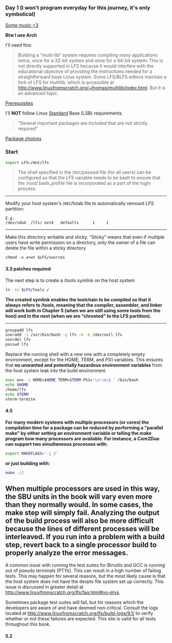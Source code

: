 
### Day 1 (I won't program everyday for this journey, it's only symbolical)

[Some music <3](https://www.youtube.com/watch?v=RPs8DaT_3ws)

**Btw I use Arch**

I'll need this:

> Building a “multi-lib” system requires compiling many applications twice, once for a 32-bit system and once for a 64-bit system. This is not directly supported in LFS because it would interfere with the educational objective of providing the instructions needed for a straightforward base Linux system. Some LFS/BLFS editors maintain a fork of LFS for multilib, which is accessible at http://www.linuxfromscratch.org/~thomas/multilib/index.html. But it is an advanced topic.

[Prerequisites](http://www.linuxfromscratch.org/lfs/view/stable/prologue/prerequisites.html)

I'll **NOT** follow Linux [Standard](http://www.linuxfromscratch.org/lfs/view/stable/prologue/standards.html) Base (LSB) requirements.

> "Several important packages are included that are not strictly required"

[Package choices](http://www.linuxfromscratch.org/lfs/view/stable/prologue/package-choices.html)

### Start

```bash
export LFS=/mnt/lfs
```
>  The shell specified in the /etc/passwd file (for all users) can be configured so that the LFS variable needs to be bash to ensure that the /root/.bash_profile file is incorporated as a part of the login process.
---
Modify your host system's /etc/fstab file to automatically remount LFS partition:
```
E.g.
/dev/sda4  /lfs/ ext4   defaults      1     1
```
---
Make this directory writable and sticky. “Sticky” means that even if multiple users have write permission on a directory, only the owner of a file can delete the file within a sticky directory
```
chmod -v a+wt $LFS/sources
```

#### 3.3 patches required

The next step is to create a /tools symlink on the host system
```bash
ln -sv $LFS/tools /
```
**The created symlink enables the toolchain to be compiled so that it always refers to /tools, meaning that the compiler, assembler, and linker will work both in Chapter 5 (when we are still using some tools from the host) and in the next (when we are “chrooted” to the LFS partition).**

---
```bash
groupadd lfs
useradd -s /usr/bin/bash -g lfs -m -k /dev/null lfs
userdel lfs
passwd lfs
```

Replace the running shell with a new one with a completely empty environment, except for the HOME, TERM, and PS1 variables. 
This ensures that **no unwanted and potentially hazardous environment variables** from the host system leak into the build environment.
```bash
exec env -i HOME=$HOME TERM=$TERM PS1='\u:\w\$ ' /bin/bash
echo $HOME
/home/lfs
echo $TERM
xterm-termite
```
#### 4.5

**For many modern systems with multiple processors (or cores) the compilation time for a package can be reduced by performing a "parallel make" by either setting an environment variable or telling the make program how many processors are available. For instance, a Core2Duo can support two simultaneous processes with:**
```bash
export MAKEFLAGS='-j 2'
```
**or just building with:**
```bash
make -j2
```
When multiple processors are used in this way, the SBU units in the book will vary even more than they normally would. 
In some cases, the make step will simply fail. 
Analyzing the output of the build process will also be more difficult because the lines of different processes will be interleaved. 
If you run into a problem with a build step, revert back to a single processor build to properly analyze the error messages. 
---
A common issue with running the test suites for Binutils and GCC is running out of pseudo terminals (PTYs). This can result in a high number of failing tests. This may happen for several reasons, but the most likely cause is that the host system does not have the devpts file system set up correctly. This issue is discussed in greater detail at http://www.linuxfromscratch.org/lfs/faq.html#no-ptys.

Sometimes package test suites will fail, but for reasons which the developers are aware of and have deemed non-critical. Consult the logs located at http://www.linuxfromscratch.org/lfs/build-logs/9.1/ to verify whether or not these failures are expected. This site is valid for all tests throughout this book. 

#### 5.2


















